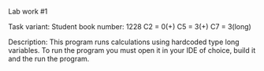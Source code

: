 Lab work #1

Task variant:
Student book number: 1228
C2 = 0(+)
C5 = 3(+)
C7 = 3(long)

Description:
This program runs calculations using hardcoded type long variables. 
To run the program you must open it in your IDE of choice, build it and the run the program. 
